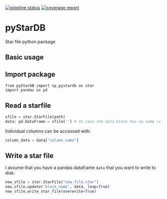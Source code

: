[![pipeline status](https://gitlab.gwdg.de/mpi-dortmund/sphire/pyStarDB/badges/master/pipeline.svg)](https://gitlab.gwdg.de/mpi-dortmund/sphire/pyStarDB/-/commits/master)
[![coverage report](https://gitlab.gwdg.de/mpi-dortmund/sphire/pyStarDB/badges/master/coverage.svg)](https://gitlab.gwdg.de/mpi-dortmund/sphire/pyStarDB/-/commits/master) 

# pyStarDB
Star file python package

## Basic usage
## Import package
```
from pyStarDB import sp_pystardb as star
import pandas as pd
```
## Read a starfile

```python
sfile = star.StarFile(path)
data: pd.DataFrame = sfile[''] # In case the data block has no name (i.e data_) the key for it is empty
```

Individual columns can be accessed with:

```python
column_data = data["column_name"]
```

## Write a star file
I assume that you have a pandas dataframe `data` that you want to write to disk:
```python
new_sfile = star.StarFile("new_file.star")
new_sfile.update('block_name', data, loop=True)
new_sfile.write_star_file(overwrite=True)
```